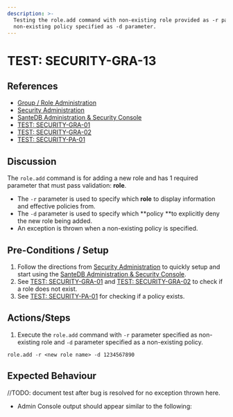 ```yaml
---
description: >-
  Testing the role.add command with non-existing role provided as -r parameter
  non-existing policy specified as -d parameter.
---
```


# TEST: SECURITY-GRA-13

## References

* [Group / Role Administration](../../../../../operations/host-administration/santedb-icdr-admin-console/group-role-management.md)
* [Security Administration](../../../../../operations/security-administration/#demo-environment) 
* [SanteDB Administration & Security Console](../../../../../operations/host-administration/santedb-icdr-admin-console/)
* [TEST: SECURITY-GRA-01](test-security-gra-01.md)
* [TEST: SECURITY-GRA-02](test-security-gra-02.md)
* [TEST: SECURITY-PA-01](../policy-administration-tests/test-security-pa-01.md) 

## Discussion

The `role.add` command is for adding a new role and has 1 required parameter that must pass validation: **role**. 

* The `-r` parameter is used to specify which **role** to display information and effective policies from.
* The `-d` parameter is used to specify which **policy **to explicitly deny the new role being added.
* An exception is thrown when a non-existing policy is specified.

## Pre-Conditions / Setup

1. Follow the directions from [Security Administration](../../../../../operations/security-administration/#demo-environment) to quickly setup and start using the [SanteDB Administration & Security Console](../../../../../operations/host-administration/santedb-icdr-admin-console/).
2. See [TEST: SECURITY-GRA-01](test-security-gra-01.md) and [TEST: SECURITY-GRA-02](test-security-gra-02.md) to check if a role does not exist.
3. See [TEST: SECURITY-PA-01](../policy-administration-tests/test-security-pa-01.md) for checking if a policy exists.

## Actions/Steps

1. Execute the `role.add` command with `-r` parameter specified as non-existing role and `-d` parameter specified as a non-existing policy.

```
role.add -r <new role name> -d 1234567890
```

## Expected Behaviour

//TODO: document test after bug is resolved for no exception thrown here.

* Admin Console output should appear similar to the following:

```
```

